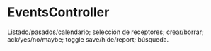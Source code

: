 # EventsController

Listado/pasados/calendario; selección de receptores; crear/borrar; ack/yes/no/maybe; toggle save/hide/report; búsqueda.
